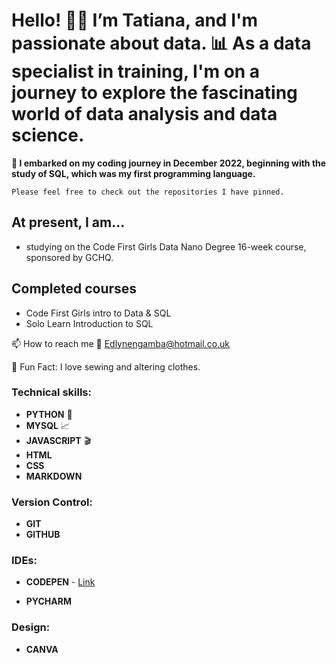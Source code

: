 # Hello! 👋🏾 I’m Tatiana, and I'm passionate about data. 📊 As a data specialist in training, I'm on a journey to explore the fascinating world of data analysis and data science.

**🚀 I embarked on my coding journey in December 2022, beginning with the study of SQL, which was my first programming language.**

`Please feel free to check out the repositories I have pinned.`

## At present, I am...
* studying on the Code First Girls Data Nano Degree 16-week course, sponsored by GCHQ.

## Completed courses
* Code First Girls intro to Data & SQL
* Solo Learn Introduction to SQL

📫 How to reach me 📧
Edlynengamba@hotmail.co.uk

🎉 Fun Fact: I love sewing and altering clothes.

### Technical skills:
* **PYTHON** :snake:
* **MYSQL**  📈
* **JAVASCRIPT** :clapper:
* **HTML**
* **CSS**
* **MARKDOWN**
  
### Version Control:
* **GIT**
* **GITHUB**

### IDEs:
* **CODEPEN** - [Link](https://codepen.io/TatianaNgamba)

* **PYCHARM**

### Design:
* **CANVA**


<!---
Tatiana-Ngamba/Tatiana-Ngamba is a ✨ special ✨ repository because its `README.md` (this file) appears on your GitHub profile.
You can click the Preview link to take a look at your changes.
--->
